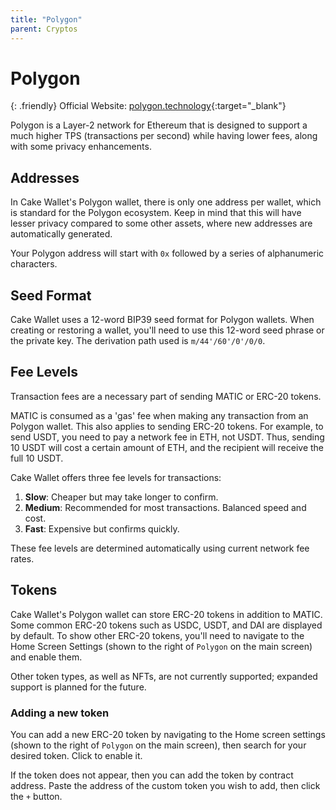 ```yaml
---
title: "Polygon"
parent: Cryptos
---
```


# Polygon

{: .friendly}
Official Website: [polygon.technology](https://polygon.technology/){:target="_blank"}

Polygon is a Layer-2 network for Ethereum that is designed to support a much higher TPS (transactions per second) while having lower fees, along with some privacy enhancements.

## Addresses

In Cake Wallet's Polygon wallet, there is only one address per wallet, which is standard for the Polygon ecosystem. Keep in mind that this will have lesser privacy compared to some other assets, where new addresses are automatically generated.

Your Polygon address will start with `0x` followed by a series of alphanumeric characters.

## Seed Format

Cake Wallet uses a 12-word BIP39 seed format for Polygon wallets. When creating or restoring a wallet, you'll need to use this 12-word seed phrase or the private key. The derivation path used is `m/44'/60'/0'/0/0`.

## Fee Levels

Transaction fees are a necessary part of sending MATIC or ERC-20 tokens. 

MATIC is consumed as a 'gas' fee when making any transaction from an Polygon wallet. This also applies to sending ERC-20 tokens. For example, to send USDT, you need to pay a network fee in ETH, not USDT. Thus, sending 10 USDT will cost a certain amount of ETH, and the recipient will receive the full 10 USDT.

Cake Wallet offers three fee levels for transactions:

1. **Slow**: Cheaper but may take longer to confirm.
2. **Medium**: Recommended for most transactions. Balanced speed and cost.
3. **Fast**: Expensive but confirms quickly.

These fee levels are determined automatically using current network fee rates.

## Tokens

Cake Wallet's Polygon wallet can store ERC-20 tokens in addition to MATIC. Some common ERC-20 tokens such as USDC, USDT, and DAI are displayed by default. To show other ERC-20 tokens, you'll need to navigate to the Home Screen Settings (shown to the right of `Polygon` on the main screen) and enable them.

Other token types, as well as NFTs, are not currently supported; expanded support is planned for the future.

### Adding a new token

You can add a new ERC-20 token by navigating to the Home screen settings (shown to the right of `Polygon` on the main screen), then search for your desired token. Click to enable it.

If the token does not appear, then you can add the token by contract address. Paste the address of the custom token you wish to add, then click the `+` button.
